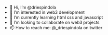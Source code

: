 - 👋 Hi, I’m @driespindola
- 👀 I’m interested in web3 development
- 🌱 I’m currently learning html css and javascript
- 💞️ I’m looking to collaborate on web3 projects
- 📫 How to reach me: @_driespindola on twitter

<!---
driespindola/driespindola is a ✨ special ✨ repository because its `README.md` (this file) appears on your GitHub profile.
You can click the Preview link to take a look at your changes.
--->
